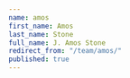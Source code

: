 ```yaml
---
name: amos
first_name: Amos
last_name: Stone
full_name: J. Amos Stone
redirect_from: "/team/amos/"
published: true
---
```


